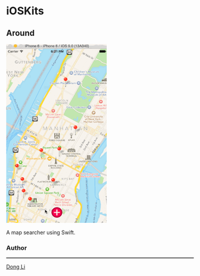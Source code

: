 # iOSKits
<html>
<body>
<h2>Around</h2>
<img src="https://raw.githubusercontent.com/mewhuan/iOSKits/master/Around/pics/mapsearch.gif" width="270" height="480">
<p>A map searcher using Swift.</p>
<h3>Author</h3>  
<hr style="height:1px;border:none;border-top:1px solid #555555;" />
<a href="https://github.com/mewhuan">Dong Li</a>
</body>
</html>
